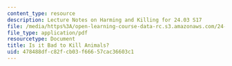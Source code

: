 ```yaml
---
content_type: resource
description: Lecture Notes on Harming and Killing for 24.03 S17
file: /media/https%3A/open-learning-course-data-rc.s3.amazonaws.com/24-03-good-food-ethics-and-politics-of-food-spring-2017/478488dfc82fcb03f66657cac36603c1_MIT24_03S17_lec17.pdf
file_type: application/pdf
resourcetype: Document
title: Is it Bad to Kill Animals?
uid: 478488df-c82f-cb03-f666-57cac36603c1
---
```

